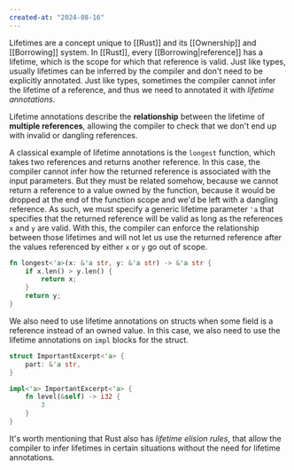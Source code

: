 ```yaml
---
created-at: "2024-08-16"
---
```


Lifetimes are a concept unique to [[Rust]] and its [[Ownership]] and [[Borrowing]] system. In [[Rust]], every [[Borrowing|reference]] has a lifetime, which is the scope for which that reference is valid. Just like types, usually lifetimes can be inferred by the compiler and don't need to be explicitly annotated. Just like types, sometimes the compiler cannot infer the lifetime of a reference, and thus we need to annotated it with _lifetime annotations_.

Lifetime annotations describe the **relationship** between the lifetime of **multiple references**, allowing the compiler to check that we don't end up with invalid or dangling references.

A classical example of lifetime annotations is the `longest` function, which takes two references and returns another reference. In this case, the compiler cannot infer how the returned reference is associated with the input parameters. But they must be related somehow, because we cannot return a reference to a value owned by the function, because it would be dropped at the end of the function scope and we'd be left with a dangling reference. As such, we must specify a generic lifetime parameter `'a` that specifies that the returned reference will be valid as long as the references `x` and `y` are valid. With this, the compiler can enforce the relationship between those lifetimes and will not let us use the returned reference after the values referenced by either `x` or `y` go out of scope.

```rust
fn longest<'a>(x: &'a str, y: &'a str) -> &'a str {
    if x.len() > y.len() {
        return x;
    }
    return y;
}
```

We also need to use lifetime annotations on structs when some field is a reference instead of an owned value. In this case, we also need to use the lifetime annotations on `impl` blocks for the struct.

```rust
struct ImportantExcerpt<'a> {
    part: &'a str,
}

impl<'a> ImportantExcerpt<'a> {
    fn level(&self) -> i32 {
        3
    }
}
```

It's worth mentioning that Rust also has _lifetime elision rules_, that allow the compiler to infer lifetimes in certain situations without the need for lifetime annotations.
